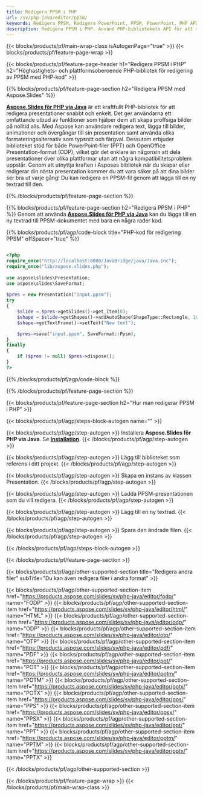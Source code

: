 ```yaml
---
title: Redigera PPSM i PHP
url: /sv/php-java/editor/ppsm/
keywords: Redigera PPSM, Redigera PowerPoint, PPSM, PowerPoint, PHP API, PHP Library
description: Redigera PPSM i PHP. Använd PHP-bibliotekets API för att redigera PPSM-filer
---
```


{{< blocks/products/pf/main-wrap-class isAutogenPage="true" >}}
{{< blocks/products/pf/feature-page-wrap >}}

{{< blocks/products/pf/feature-page-header h1="Redigera PPSM i PHP" h2="Höghastighets- och plattformsoberoende PHP-bibliotek för redigering av PPSM med PHP-kod" >}}

{{% blocks/products/pf/feature-page-section h2="Redigera PPSM med Aspose.Slides" %}}

[**Aspose.Slides för PHP via Java**](https://products.aspose.com/slides/sv/php-java/) är ett kraftfullt PHP-bibliotek för att redigera presentationer snabbt och enkelt. Det ger användarna ett omfattande utbud av funktioner som hjälper dem att skapa proffsiga bilder på nolltid alls. Med Aspose kan användare redigera text, lägga till bilder, animationer och övergångar till sin presentation samt använda olika formateringsalternativ som typsnitt och färgval. Dessutom erbjuder biblioteket stöd för både PowerPoint-filer (PPT) och OpenOffice Presentation-format (ODP), vilket gör det enklare än någonsin att dela presentationer över olika plattformar utan att några kompatibilitetsproblem uppstår. Genom att utnyttja kraften i Asposes bibliotek när du skapar eller redigerar din nästa presentation kommer du att vara säker på att dina bilder ser bra ut varje gång!
Du kan redigera en PPSM-fil genom att lägga till en ny textrad till den. 

{{% /blocks/products/pf/feature-page-section %}}

{{% blocks/products/pf/feature-page-section  h2="Redigera PPSM i PHP" %}}
Genom att använda [**Aspose.Slides för PHP via Java**](https://products.aspose.com/slides/sv/php-java/) kan du lägga till en ny textrad till PPSM-dokumentet med bara en några rader kod.

{{% blocks/products/pf/agp/code-block title="PHP-kod för redigering PPSM" offSpacer="true" %}}

```php

<?php
require_once("http://localhost:8080/JavaBridge/java/Java.inc");
require_once("lib/aspose.slides.php");
 
use aspose\slides\Presentation;
use aspose\slides\SaveFormat;
 
$pres = new Presentation("input.ppsm");
try
{
    $slide = $pres->getSlides()->get_Item(0);     
    $shape = $slide->getShapes()->addAutoShape(ShapeType::Rectangle, 10, 10, 100, 50);
    $shape->getTextFrame()->setText("New text");

    $pres->save("input.ppsm", SaveFormat::Ppsm);
}
finally
{
    if ($pres != null) $pres->dispose();
}
?>
```
{{% /blocks/products/pf/agp/code-block %}}

{{% /blocks/products/pf/feature-page-section %}}

{{< blocks/products/pf/feature-page-section  h2="Hur man redigerar PPSM i PHP" >}}

{{< blocks/products/pf/agp/steps-block-autogen name="" >}}


{{< blocks/products/pf/agp/step-autogen >}}
Installera **Aspose.Slides för PHP via Java**. Se [**Installation**](https://docs.aspose.com/slides/php-java/installation/).
{{< /blocks/products/pf/agp/step-autogen >}}

{{< blocks/products/pf/agp/step-autogen >}}
Lägg till biblioteket som referens i ditt projekt.
{{< /blocks/products/pf/agp/step-autogen >}}

{{< blocks/products/pf/agp/step-autogen >}}
Skapa en instans av klassen Presentation.
{{< /blocks/products/pf/agp/step-autogen >}}

{{< blocks/products/pf/agp/step-autogen >}}
Ladda PPSM-presentationen som du vill redigera.
{{< /blocks/products/pf/agp/step-autogen >}}

{{< blocks/products/pf/agp/step-autogen >}}
Lägg till en ny textrad.
{{< /blocks/products/pf/agp/step-autogen >}}

{{< blocks/products/pf/agp/step-autogen >}}
Spara den ändrade filen.
{{< /blocks/products/pf/agp/step-autogen >}}

{{< /blocks/products/pf/agp/steps-block-autogen >}}


{{< /blocks/products/pf/feature-page-section >}}

{{< blocks/products/pf/agp/other-supported-section title="Redigera andra filer" subTitle="Du kan även redigera filer i andra format" >}}

{{< blocks/products/pf/agp/other-supported-section-item href="https://products.aspose.com/slides/sv/php-java/editor/fodp/" name="FODP" >}}
{{< blocks/products/pf/agp/other-supported-section-item href="https://products.aspose.com/slides/sv/php-java/editor/html/" name="HTML" >}}
{{< blocks/products/pf/agp/other-supported-section-item href="https://products.aspose.com/slides/sv/php-java/editor/odp/" name="ODP" >}}
{{< blocks/products/pf/agp/other-supported-section-item href="https://products.aspose.com/slides/sv/php-java/editor/otp/" name="OTP" >}}
{{< blocks/products/pf/agp/other-supported-section-item href="https://products.aspose.com/slides/sv/php-java/editor/pdf/" name="PDF" >}}
{{< blocks/products/pf/agp/other-supported-section-item href="https://products.aspose.com/slides/sv/php-java/editor/pot/" name="POT" >}}
{{< blocks/products/pf/agp/other-supported-section-item href="https://products.aspose.com/slides/sv/php-java/editor/potm/" name="POTM" >}}
{{< blocks/products/pf/agp/other-supported-section-item href="https://products.aspose.com/slides/sv/php-java/editor/potx/" name="POTX" >}}
{{< blocks/products/pf/agp/other-supported-section-item href="https://products.aspose.com/slides/sv/php-java/editor/pps/" name="PPS" >}}
{{< blocks/products/pf/agp/other-supported-section-item href="https://products.aspose.com/slides/sv/php-java/editor/ppsx/" name="PPSX" >}}
{{< blocks/products/pf/agp/other-supported-section-item href="https://products.aspose.com/slides/sv/php-java/editor/ppt/" name="PPT" >}}
{{< blocks/products/pf/agp/other-supported-section-item href="https://products.aspose.com/slides/sv/php-java/editor/pptm/" name="PPTM" >}}
{{< blocks/products/pf/agp/other-supported-section-item href="https://products.aspose.com/slides/sv/php-java/editor/pptx/" name="PPTX" >}}


{{< /blocks/products/pf/agp/other-supported-section >}}

{{< /blocks/products/pf/feature-page-wrap >}}
{{< /blocks/products/pf/main-wrap-class >}}